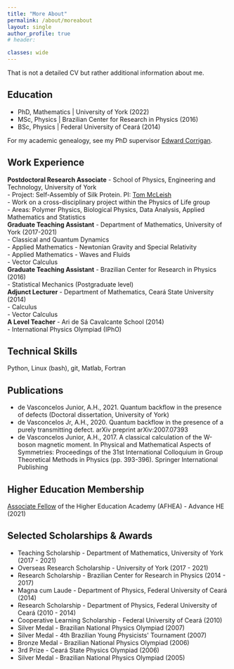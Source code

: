```yaml
---
title: "More About"
permalink: /about/moreabout
layout: single
author_profile: true
# header:

classes: wide
---
```


That is not a detailed CV but rather additional information about me.

## Education

- PhD, Mathematics \| University of York (2022)
- MSc, Physics \| Brazilian Center for Research in Physics (2016)
- BSc, Physics \| Federal University of Ceará (2014)

For my academic genealogy, see my PhD supervisor [Edward Corrigan](https://www.mathgenealogy.org/id.php?id=105121).


## Work Experience 

**Postdoctoral Research Associate** - School of Physics, Engineering and Technology, University of York  
    - Project: Self-Assembly of Silk Protein. PI: [Tom McLeish](https://en.wikipedia.org/wiki/Tom_McLeish)     
    - Work on a cross-disciplinary project within the Physics of Life group    
    - Areas: Polymer Physics, Biological Physics, Data Analysis, Applied Mathematics and Statistics      
**Graduate Teaching Assistant** - Department of Mathematics, University of York (2017-2021)  
    - Classical and Quantum Dynamics  
    - Applied Mathematics - Newtonian Gravity and Special Relativity  
    - Applied Mathematics - Waves and Fluids  
    - Vector Calculus      
**Graduate Teaching Assistant** - Brazilian Center for Research in Physics (2016)  
    - Statistical Mechanics (Postgraduate level)  
**Adjunct Lecturer** -  Department of Mathematics, Ceará State University (2014)  
    - Calculus  
    - Vector Calculus  
**A Level Teacher** - Ari de Sá Cavalcante School (2014)  
    - International Physics Olympiad (IPhO)

## Technical Skills 
Python, Linux (bash), git, Matlab, Fortran
 


## Publications 
- de Vasconcelos Junior, A.H., 2021. Quantum backflow in the presence of defects (Doctoral dissertation, University of York)  
- de Vasconcelos Jr, A.H., 2020. Quantum backflow in the presence of a purely transmitting defect. arXiv preprint arXiv:2007.07393  
- de Vasconcelos Junior, A.H., 2017. A classical calculation of the W-boson magnetic moment. In Physical and Mathematical Aspects of Symmetries: Proceedings of the 31st International Colloquium in Group Theoretical Methods in Physics (pp. 393-396). Springer International Publishing  

## Higher Education Membership

[Associate Fellow](https://www.advance-he.ac.uk/fellowship/associate-fellowship) of the Higher Education Academy (AFHEA) - Advance HE (2021)

## Selected Scholarships & Awards
- Teaching Scholarship - Department of Mathematics, University of York (2017 - 2021)
- Overseas Research Scholarship - University of York (2017 - 2021)
- Research Scholarship - Brazilian Center for Research in Physics (2014 - 2017)
- Magna cum Laude - Department of Physics, Federal University of Ceará (2014)
- Research Scholarship - Department of Physics, Federal University of Ceará (2010 - 2014)
- Cooperative Learning Scholarship - Federal University of Ceará (2010)
- Silver Medal - Brazilian National Physics Olympiad (2007)
- Silver Medal - 4th Brazilian Young Physicists' Tournament (2007)
- Bronze Medal - Brazilian National Physics Olympiad (2006)
- 3rd Prize - Ceará State Physics Olympiad (2006)
- Silver Medal - Brazilian National Physics Olympiad (2005)